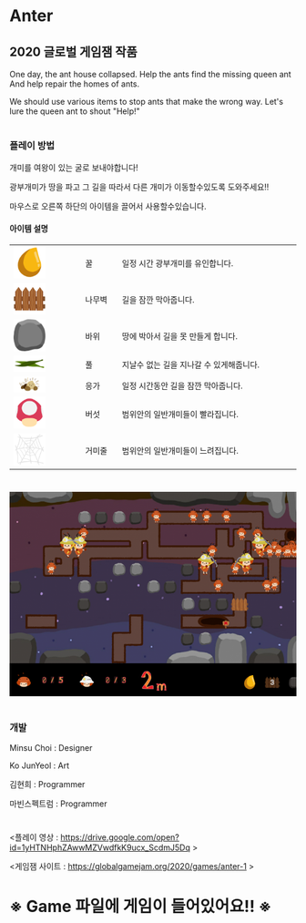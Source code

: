 # Anter
<h2>2020 글로벌 게임잼 작품</h2>



One day, the ant house collapsed. Help the ants find the missing queen ant And help repair the homes of ants. 

We should use various items to stop ants that make the wrong way. Let's lure the queen ant to shout "Help!"
<h1> </h1>

<h3>플레이 방법</h3>

개미를 여왕이 있는 굴로 보내야합니다!

광부개미가 땅을 파고 그 길을 따라서 다른 개미가 이동할수있도록 도와주세요!!

마우스로 오른쪽 하단의 아이템을 끌어서 사용할수있습니다.
<h4>아이템 설명</h4>
 <table border="0">
      <tr>
	    			<td width="25%"> <img src="RePairAnt/Assets/resources/Sprite/Honey.png" width="50%"> </td>
	      			<td> 꿀  </td>
	    			<td> 일정 시간 광부개미를 유인합니다. </td>
			</tr>
      <tr>
	      	    		<td width="25%"> <img src="RePairAnt/Assets/resources/Sprite/SoloLeaf.png" width="50%"> </td>
	    			<td> 나무벽  </td>
	    			<td> 길을 잠깐 막아줍니다. </td>
			</tr>
      <tr>
	      	      	    	<td width="25%"> <img src="RePairAnt/Assets/resources/Sprite/RockObject.png" width="50%"> </td>
	    			<td> 바위 </td>
	    			<td> 땅에 박아서 길을 못 만들게 합니다. </td>
			</tr>
      <tr>
	      	      	      	<td width="25%"> <img src="RePairAnt/Assets/resources/Sprite/FlowerStem.png" width="50%"> </td>
	    			<td> 풀 </td>
	    			<td> 지날수 없는 길을 지나갈 수 있게해줍니다. </td>
			</tr>
      <tr>
      	      	      		<td width="25%"> <img src="RePairAnt/Assets/resources/Sprite/Poo.png" width="50%"> </td>
	    			<td> 응가 </td>
	    			<td> 일정 시간동안 길을 잠깐 막아줍니다.  </td>
			</tr>
      <tr>
	            	      	<td width="25%"> <img src="RePairAnt/Assets/resources/Sprite/Garlic.png" width="50%"> </td>
	    			<td> 버섯 </td>
	    			<td> 범위안의 일반개미들이 빨라집니다. </td>
			</tr>
      <tr>
	      	            	      	<td width="25%"> <img src="RePairAnt/Assets/resources/Sprite/SpiderWeb.png" width="50%"> </td>
	    			<td> 거미줄 </td>
	    			<td> 범위안의 일반개미들이 느려집니다. </td>
			</tr>
 </table>

<h1> </h1>

![InGame0](./RePairAnt/still_img2.png)

<h1> </h1>

<h3>개발</h3>

Minsu Choi : Designer

Ko JunYeol : Art

김현희 : Programmer

마빈스펙트럼 : Programmer

<h1> </h1>

<플레이 영상 : https://drive.google.com/open?id=1yHTNHphZAwwMZVwdfkK9ucx_ScdmJ5Dq >

<게임잼 사이트 : https://globalgamejam.org/2020/games/anter-1 >


<h1> ※ Game 파일에 게임이 들어있어요!! ※ </h1>
